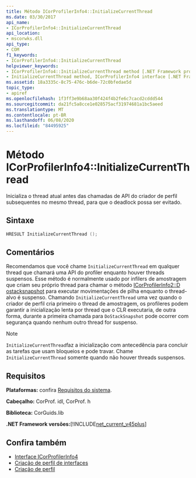 ```yaml
---
title: Método ICorProfilerInfo4::InitializeCurrentThread
ms.date: 03/30/2017
api_name:
- ICorProfilerInfo4::InitializeCurrentThread
api_location:
- mscorwks.dll
api_type:
- COM
f1_keywords:
- ICorProfilerInfo4::InitializeCurrentThread
helpviewer_keywords:
- ICorProfilerInfo4::InitializeCurrentThread method [.NET Framework profiling]
- InitializeCurrentThread method, ICorProfilerInfo4 interface [.NET Framework profiling]
ms.assetid: 18a3335c-8c75-476c-b6de-72c0bfedae5d
topic_type:
- apiref
ms.openlocfilehash: 1f3ff3e9b68aa30f424f4b2fe6c7cacd2cddd544
ms.sourcegitcommit: da21fc5a8cce1e028575acf31974681a1bc5aeed
ms.translationtype: MT
ms.contentlocale: pt-BR
ms.lasthandoff: 06/08/2020
ms.locfileid: "84495925"
---
```

# <a name="icorprofilerinfo4initializecurrentthread-method"></a>Método ICorProfilerInfo4::InitializeCurrentThread
Inicializa o thread atual antes das chamadas de API do criador de perfil subsequentes no mesmo thread, para que o deadlock possa ser evitado.  
  
## <a name="syntax"></a>Sintaxe  
  
```cpp  
HRESULT InitializeCurrentThread ();  
```  
  
## <a name="remarks"></a>Comentários  
 Recomendamos que você chame `InitializeCurrentThread` em qualquer thread que chamará uma API do profiler enquanto houver threads suspensos. Esse método é normalmente usado por infilers de amostragem que criam seu próprio thread para chamar o método [ICorProfilerInfo2::D ostacksnapshot](icorprofilerinfo2-dostacksnapshot-method.md) para executar movimentações de pilha enquanto o thread-alvo é suspenso. Chamando `InitializeCurrentThread` uma vez quando o criador de perfil cria primeiro o thread de amostragem, os profileres podem garantir a inicialização lenta por thread que o CLR executaria, de outra forma, durante a primeira chamada para `DoStackSnapshot` pode ocorrer com segurança quando nenhum outro thread for suspenso.  
  
> [!NOTE]
> `InitializeCurrentThread`faz a inicialização com antecedência para concluir as tarefas que usam bloqueios e pode travar. Chame `InitializeCurrentThread` somente quando não houver threads suspensos.  
  
## <a name="requirements"></a>Requisitos  
 **Plataformas:** confira [Requisitos do sistema](../../get-started/system-requirements.md).  
  
 **Cabeçalho:** CorProf. idl, CorProf. h  
  
 **Biblioteca:** CorGuids.lib  
  
 **.NET Framework versões:**[!INCLUDE[net_current_v45plus](../../../../includes/net-current-v45plus-md.md)]  
  
## <a name="see-also"></a>Confira também

- [Interface ICorProfilerInfo4](icorprofilerinfo4-interface.md)
- [Criação de perfil de interfaces](profiling-interfaces.md)
- [Criação de perfil](index.md)
